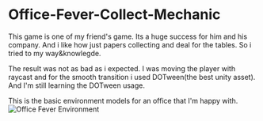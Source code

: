 # Office-Fever-Collect-Mechanic

This game is one of my friend's game. Its a huge success for him and his company. And i like how just papers collecting and deal for the tables. So i tried to my way&knowlegde.

The result was not as bad as i expected. I was moving the player with raycast and for the smooth transition i used DOTween(the best unity asset). And I'm still learning the DOTween usage.



This is the basic environment models for an office that I'm happy with.
![Office Fever Environment](https://user-images.githubusercontent.com/87286877/170259450-ef11c683-2e6d-4381-b5d8-72194d48d864.png)




